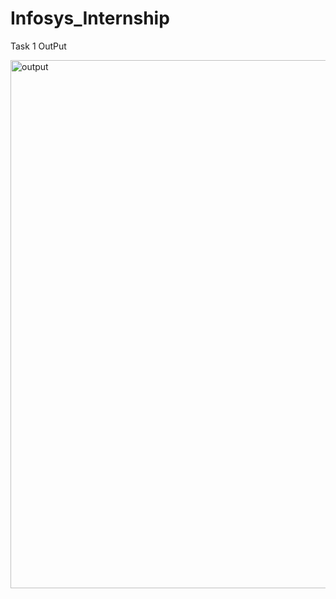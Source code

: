﻿# Infosys_Internship

Task 1 OutPut


<img width="1145" height="845" alt="output" src="https://github.com/user-attachments/assets/cfeb8afc-ec99-4fc6-b6be-b8714524ca1c" />
